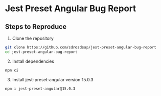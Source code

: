 # Jest Preset Angular Bug Report

## Steps to Reproduce

1. Clone the repository

```bash
git clone https://github.com/sdrozdsap/jest-preset-angular-bug-report
cd jest-preset-angular-bug-report
```

2. Install dependencies

```bash
npm ci
```

3. Install jest-preset-angular version 15.0.3

```bash
npm i jest-preset-angular@15.0.3
```
